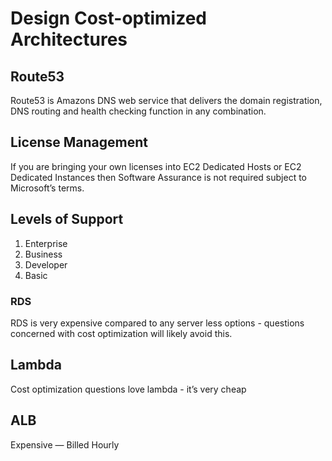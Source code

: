 # Design Cost-optimized Architectures
## Route53
Route53 is Amazons DNS web service that delivers the domain registration, DNS routing and health checking function in any combination.

## License Management
If you are bringing your own licenses into EC2 Dedicated Hosts or EC2 Dedicated Instances then Software Assurance is not required subject to Microsoft’s terms.

## Levels of Support
1. Enterprise
2. Business
3. Developer
4. Basic

### RDS
RDS is very expensive compared to any server less options - questions concerned with cost optimization will likely avoid this.

## Lambda
Cost optimization questions love lambda - it’s very cheap

## ALB
Expensive — Billed Hourly